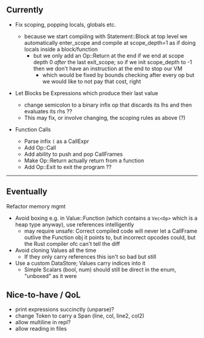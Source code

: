 ## Currently

- Fix scoping, popping locals, globals etc.
    - because we start compiling with Statement::Block at top level we automatically enter_scope and compile at scope_depth=1 as if doing locals inside a block/function
        - but we only add an Op::Return at the end if we end at scope depth 0 *after* the last exit_scope; so if we init scope_depth to -1 then we don't have an instruction at the end to stop our VM
            - which would be fixed by bounds checking after every op but we would like to not pay that cost, right
- Let Blocks be Expressions which produce their last value
    - change semicolon to a binary infix op that discards its lhs and then evaluates its rhs ??
    - This may fix, or involve changing, the scoping rules as above (?)

- Function Calls
    - Parse infix `(` as a CallExpr
    - Add Op::Call
    - Add ability to push and pop CallFrames
    - Make Op::Return actually return from a function
    - Add Op::Exit to exit the program ??

---

## Eventually

Refactor memory mgmt
- Avoid boxing e.g. in Value::Function (which contains a `Vec<Op>` which is a heap type anyway), use references intelligently
    - may require unsafe: Correct compiled code will never let a CallFrame outlive the Function obj it points to, but incorrect opcodes could, but the Rust compiler ofc can't tell the diff
- Avoid cloning Values all the time
    - If they only carry references this isn't so bad but still
- Use a custom DataStore; Values carry indices into it
    - Simple Scalars (bool, num) should still be direct in the enum, "unboxed" as it were

## Nice-to-have / QoL

- print expressions succinctly (unparse)?
- change Token to carry a Span (line, col, line2, col2) 
- allow multiline in repl?
- allow reading in files


